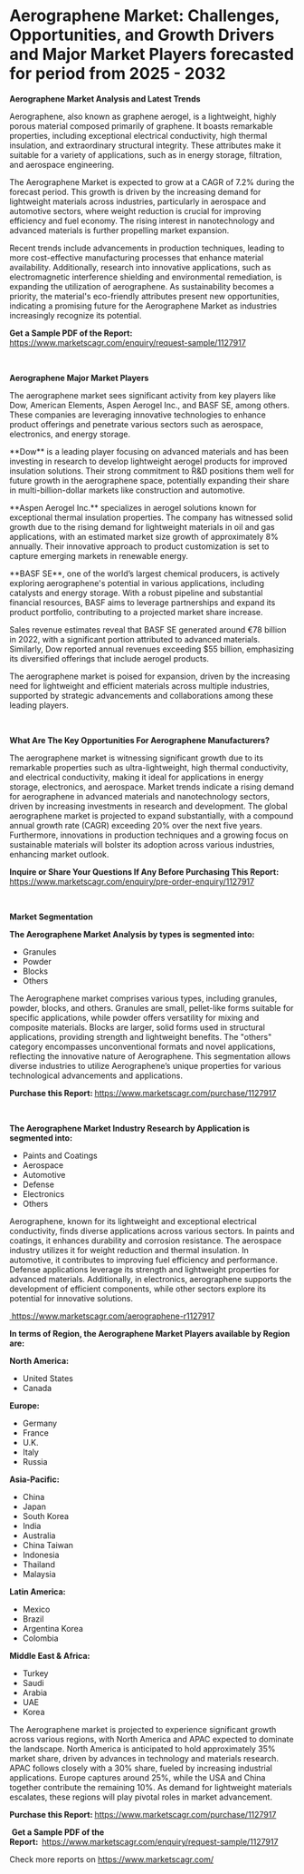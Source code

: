 <p><h1>Aerographene Market: Challenges, Opportunities, and Growth Drivers and Major Market Players forecasted for period from 2025 - 2032</h1></p><p><strong>Aerographene Market Analysis and Latest Trends</strong></p>
<p><p>Aerographene, also known as graphene aerogel, is a lightweight, highly porous material composed primarily of graphene. It boasts remarkable properties, including exceptional electrical conductivity, high thermal insulation, and extraordinary structural integrity. These attributes make it suitable for a variety of applications, such as in energy storage, filtration, and aerospace engineering.</p><p>The Aerographene Market is expected to grow at a CAGR of 7.2% during the forecast period. This growth is driven by the increasing demand for lightweight materials across industries, particularly in aerospace and automotive sectors, where weight reduction is crucial for improving efficiency and fuel economy. The rising interest in nanotechnology and advanced materials is further propelling market expansion.</p><p>Recent trends include advancements in production techniques, leading to more cost-effective manufacturing processes that enhance material availability. Additionally, research into innovative applications, such as electromagnetic interference shielding and environmental remediation, is expanding the utilization of aerographene. As sustainability becomes a priority, the material's eco-friendly attributes present new opportunities, indicating a promising future for the Aerographene Market as industries increasingly recognize its potential.</p></p>
<p><strong>Get a Sample PDF of the Report:&nbsp;</strong> <a href="https://www.marketscagr.com/enquiry/request-sample/1127917?utm_campaign=2113&utm_medium=2&utm_source=Github&utm_content=ia&utm_term=06032025&utm_id=aerographene">https://www.marketscagr.com/enquiry/request-sample/1127917</a></p>
<p>&nbsp;</p>
<p><strong>Aerographene Major Market Players</strong></p>
<p><p>The aerographene market sees significant activity from key players like Dow, American Elements, Aspen Aerogel Inc., and BASF SE, among others. These companies are leveraging innovative technologies to enhance product offerings and penetrate various sectors such as aerospace, electronics, and energy storage.</p><p>**Dow** is a leading player focusing on advanced materials and has been investing in research to develop lightweight aerogel products for improved insulation solutions. Their strong commitment to R&D positions them well for future growth in the aerographene space, potentially expanding their share in multi-billion-dollar markets like construction and automotive.</p><p>**Aspen Aerogel Inc.** specializes in aerogel solutions known for exceptional thermal insulation properties. The company has witnessed solid growth due to the rising demand for lightweight materials in oil and gas applications, with an estimated market size growth of approximately 8% annually. Their innovative approach to product customization is set to capture emerging markets in renewable energy.</p><p>**BASF SE**, one of the world’s largest chemical producers, is actively exploring aerographene's potential in various applications, including catalysts and energy storage. With a robust pipeline and substantial financial resources, BASF aims to leverage partnerships and expand its product portfolio, contributing to a projected market share increase.</p><p>Sales revenue estimates reveal that BASF SE generated around €78 billion in 2022, with a significant portion attributed to advanced materials. Similarly, Dow reported annual revenues exceeding $55 billion, emphasizing its diversified offerings that include aerogel products.</p><p>The aerographene market is poised for expansion, driven by the increasing need for lightweight and efficient materials across multiple industries, supported by strategic advancements and collaborations among these leading players.</p></p>
<p>&nbsp;</p>
<p><strong>What Are The Key Opportunities For Aerographene Manufacturers?</strong></p>
<p><p>The aerographene market is witnessing significant growth due to its remarkable properties such as ultra-lightweight, high thermal conductivity, and electrical conductivity, making it ideal for applications in energy storage, electronics, and aerospace. Market trends indicate a rising demand for aerographene in advanced materials and nanotechnology sectors, driven by increasing investments in research and development. The global aerographene market is projected to expand substantially, with a compound annual growth rate (CAGR) exceeding 20% over the next five years. Furthermore, innovations in production techniques and a growing focus on sustainable materials will bolster its adoption across various industries, enhancing market outlook.</p></p>
<p><strong>Inquire or Share Your Questions If Any Before Purchasing This Report:</strong> <a href="https://www.marketscagr.com/enquiry/pre-order-enquiry/1127917?utm_campaign=2113&utm_medium=2&utm_source=Github&utm_content=ia&utm_term=06032025&utm_id=aerographene">https://www.marketscagr.com/enquiry/pre-order-enquiry/1127917</a></p>
<p>&nbsp;</p>
<p><strong>Market Segmentation</strong></p>
<p><strong>The Aerographene Market Analysis by types is segmented into:</strong></p>
<p><ul><li>Granules</li><li>Powder</li><li>Blocks</li><li>Others</li></ul></p>
<p><p>The Aerographene market comprises various types, including granules, powder, blocks, and others. Granules are small, pellet-like forms suitable for specific applications, while powder offers versatility for mixing and composite materials. Blocks are larger, solid forms used in structural applications, providing strength and lightweight benefits. The "others" category encompasses unconventional formats and novel applications, reflecting the innovative nature of Aerographene. This segmentation allows diverse industries to utilize Aerographene’s unique properties for various technological advancements and applications.</p></p>
<p><strong>Purchase this Report:&nbsp;</strong><a href="https://www.marketscagr.com/purchase/1127917?utm_campaign=2113&utm_medium=2&utm_source=Github&utm_content=ia&utm_term=06032025&utm_id=aerographene">https://www.marketscagr.com/purchase/1127917</a></p>
<p>&nbsp;</p>
<p><strong>The Aerographene Market Industry Research by Application is segmented into:</strong></p>
<p><ul><li>Paints and Coatings</li><li>Aerospace</li><li>Automotive</li><li>Defense</li><li>Electronics</li><li>Others</li></ul></p>
<p><p>Aerographene, known for its lightweight and exceptional electrical conductivity, finds diverse applications across various sectors. In paints and coatings, it enhances durability and corrosion resistance. The aerospace industry utilizes it for weight reduction and thermal insulation. In automotive, it contributes to improving fuel efficiency and performance. Defense applications leverage its strength and lightweight properties for advanced materials. Additionally, in electronics, aerographene supports the development of efficient components, while other sectors explore its potential for innovative solutions.</p></p>
<p><a href="https://www.marketscagr.com/aerographene-r1127917?utm_campaign=2113&utm_medium=2&utm_source=Github&utm_content=ia&utm_term=06032025&utm_id=aerographene">&nbsp;https://www.marketscagr.com/aerographene-r1127917</a></p>
<p><strong>In terms of Region, the Aerographene Market Players available by Region are:</strong></p>
<p>
    <p> <strong> North America: </strong>
        <ul>
            <li>United States</li>
            <li>Canada</li>
        </ul>
        </p> 
    <p> <strong> Europe: </strong>
        <ul>
            <li>Germany</li>
            <li>France</li>
            <li>U.K.</li>
            <li>Italy</li>
            <li>Russia</li>
        </ul>
        </p> 
    <p> <strong> Asia-Pacific: </strong>
        <ul>
            <li>China</li>
            <li>Japan</li>
            <li>South Korea</li>
            <li>India</li>
            <li>Australia</li>
            <li>China Taiwan</li>
            <li>Indonesia</li>
            <li>Thailand</li>
            <li>Malaysia</li>
        </ul>
        </p> 
    <p> <strong> Latin America: </strong>
        <ul>
            <li>Mexico</li>
            <li>Brazil</li>
            <li>Argentina Korea</li>
            <li>Colombia</li>
        </ul>
        </p> 
    <p> <strong> Middle East & Africa: </strong>
        <ul>
            <li>Turkey</li>
            <li>Saudi</li>
            <li>Arabia</li>
            <li>UAE</li>
            <li>Korea</li>
        </ul>
    </p>
    </p>
<p><p>The Aerographene market is projected to experience significant growth across various regions, with North America and APAC expected to dominate the landscape. North America is anticipated to hold approximately 35% market share, driven by advances in technology and materials research. APAC follows closely with a 30% share, fueled by increasing industrial applications. Europe captures around 25%, while the USA and China together contribute the remaining 10%. As demand for lightweight materials escalates, these regions will play pivotal roles in market advancement.</p></p>
<p><strong>Purchase this Report: </strong><a href="https://www.marketscagr.com/purchase/1127917?utm_campaign=2113&utm_medium=2&utm_source=Github&utm_content=ia&utm_term=06032025&utm_id=aerographene">https://www.marketscagr.com/purchase/1127917</a></p>
<p>&nbsp;<strong>Get a Sample PDF of the Report:&nbsp;&nbsp;</strong><a href="https://www.marketscagr.com/enquiry/request-sample/1127917?utm_campaign=2113&utm_medium=2&utm_source=Github&utm_content=ia&utm_term=06032025&utm_id=aerographene">https://www.marketscagr.com/enquiry/request-sample/1127917</a></p>
<p><strong></strong></p>
<p>Check more reports on <a href="https://www.marketscagr.com/?utm_campaign=2113&utm_medium=2&utm_source=Github&utm_content=ia&utm_term=06032025&utm_id=aerographene">https://www.marketscagr.com/</a></p>